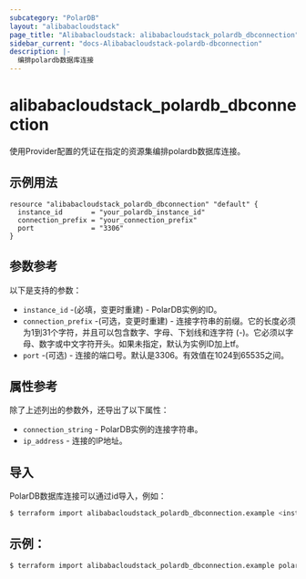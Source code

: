 ```yaml
---
subcategory: "PolarDB"
layout: "alibabacloudstack"
page_title: "Alibabacloudstack: alibabacloudstack_polardb_dbconnection"
sidebar_current: "docs-Alibabacloudstack-polardb-dbconnection"
description: |-
  编排polardb数据库连接
---
```


# alibabacloudstack_polardb_dbconnection

使用Provider配置的凭证在指定的资源集编排polardb数据库连接。

## 示例用法

```hcl
resource "alibabacloudstack_polardb_dbconnection" "default" {
  instance_id       = "your_polardb_instance_id"
  connection_prefix = "your_connection_prefix"
  port              = "3306"
}
```

## 参数参考

以下是支持的参数：

* `instance_id` -(必填，变更时重建) - PolarDB实例的ID。
* `connection_prefix` -(可选，变更时重建) - 连接字符串的前缀。它的长度必须为1到31个字符，并且可以包含数字、字母、下划线和连字符 (-)。它必须以字母、数字或中文字符开头。如果未指定，默认为实例ID加上tf。
* `port` -(可选) - 连接的端口号。默认是3306。有效值在1024到65535之间。


## 属性参考

除了上述列出的参数外，还导出了以下属性：

* `connection_string` - PolarDB实例的连接字符串。
* `ip_address` - 连接的IP地址。

## 导入
PolarDB数据库连接可以通过id导入，例如：

```sh
$ terraform import alibabacloudstack_polardb_dbconnection.example <instance_id>:<connection_prefix>
```

## 示例：

```sh
$ terraform import alibabacloudstack_polardb_dbconnection.example polardb-instance-123456:my_connection_prefix
```